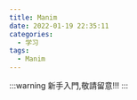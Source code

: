 ```yaml
---
title: Manim
date: 2022-01-19 22:35:11
categories:
  - 学习
tags:
  - Manim
---
```

:::warning
新手入門,敬請留意!!!
:::